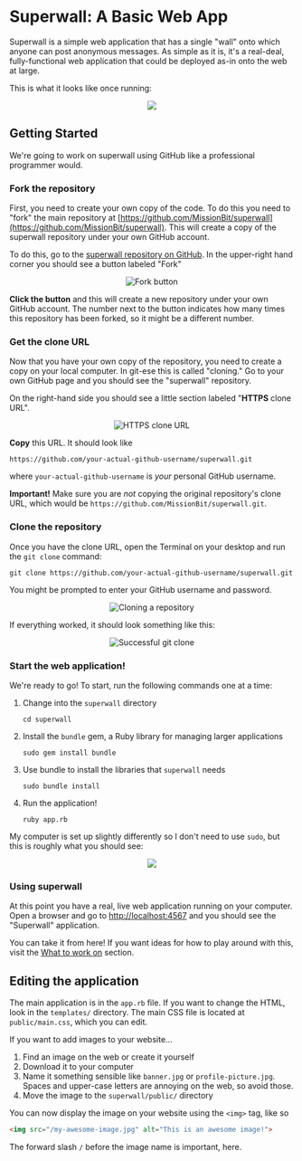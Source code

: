 # Superwall: A Basic Web App

Superwall is a simple web application that has a single "wall" onto which anyone can post anonymous messages.  As simple as it is, it's a real-deal, fully-functional web application that could be deployed as-in onto the web at large.

This is what it looks like once running:

<p style="text-align:center">
  <img src="http://f.cl.ly/items/0X0V2S2t0K0t1p2C1G39/superwall_home.png">
</p>

## Getting Started

We're going to work on superwall using GitHub like a professional programmer would.

### Fork the repository

First, you need to create your own copy of the code.  To do this you need to "fork" the main repository at [https://github.com/MissionBit/superwall](https://github.com/MissionBit/superwall).  This will create a copy of the superwall repository under your own GitHub account.

To do this, go to the [superwall repository on GitHub](https://github.com/MissionBit/superwall). In the upper-right hand corner you should see a button labeled "Fork"

<p style="text-align:center">
<img src="http://f.cl.ly/items/2W3G2W3U0E2f3v1a0a0K/Screen%20Shot%202014-03-03%20at%202.21.15%20PM.png" alt="Fork button">
</p>

**Click the button** and this will create a new repository under your own GitHub account. The number next to the button indicates how many times this repository has been forked, so it might be a different number.

### Get the clone URL

Now that you have your own copy of the repository, you need to create a copy on your local computer.  In git-ese this is called "cloning."  Go to your own GitHub page and you should see the "superwall" repository.

On the right-hand side you should see a little section labeled "**HTTPS** clone URL".

<p style="text-align: center;">
  <img src="http://f.cl.ly/items/0Y2i243A2k3s3C1t3Z3y/Screen%20Shot%202014-03-03%20at%202.35.06%20PM.png" alt="HTTPS clone URL">
</p>

**Copy** this URL.  It should look like

```text
https://github.com/your-actual-github-username/superwall.git
```

where `your-actual-github-username` is *your* personal GitHub username.

**Important!** Make sure you are *not* copying the original repository's clone URL, which would be `https://github.com/MissionBit/superwall.git`.

### Clone the repository

Once you have the clone URL, open the Terminal on your desktop and run the `git clone` command:

```shell
git clone https://github.com/your-actual-github-username/superwall.git
```

You might be prompted to enter your GitHub username and password.

<p style="text-align: center;">
<img src="http://f.cl.ly/items/1Q1J1b2o2l2c0e1m1X1f/Screen%20Shot%202014-03-03%20at%202.41.47%20PM.png" alt="Cloning a repository">
</p>

If everything worked, it should look something like this:

<p style="text-align: center">
<img src="http://f.cl.ly/items/3T2l2c361D1h0G1N2V1G/Screen%20Shot%202014-03-03%20at%202.44.47%20PM.png" alt="Successful git clone">
</p>

### Start the web application!

We're ready to go!  To start, run the following commands one at a time:

1.  Change into the `superwall` directory
    ```shell
    cd superwall 
    ```
1.  Install the `bundle` gem, a Ruby library for managing larger applications
    ```shell
    sudo gem install bundle
    ```
1.  Use bundle to install the libraries that `superwall` needs
    ```shell
    sudo bundle install
    ```
1.  Run the application!
    ```shell
    ruby app.rb
    ```

My computer is set up slightly differently so I don't need to use `sudo`, but this is roughly what you should see:

<p style="text-align: center;">
  <img src="http://f.cl.ly/items/1n070D1X1y1z3O1V1o2A/Screen%20Shot%202014-03-03%20at%202.53.04%20PM.png">
</p>

### Using superwall

At this point you have a real, live web application running on your computer.  Open a browser and go to [http://localhost:4567](http://localhost:4567) and you should see the "Superwall" application.

You can take it from here!  If you want ideas for how to play around with this, visit the [What to work on](http://localhost:4567/todo) section.

## Editing the application

The main application is in the `app.rb` file.  If you want to change the HTML, look in the `templates/` directory.  The main CSS file is located at `public/main.css`, which you can edit.

If you want to add images to your website...

1. Find an image on the web or create it yourself
1. Download it to your computer
1. Name it something sensible like `banner.jpg` or `profile-picture.jpg`.  Spaces and upper-case letters are annoying on the web, so avoid those.
1. Move the image to the `superwall/public/` directory

You can now display the image on your website using the `<img>` tag, like so

```html
<img src="/my-awesome-image.jpg" alt="This is an awesome image!">
```

The forward slash `/` before the image name is important, here.
